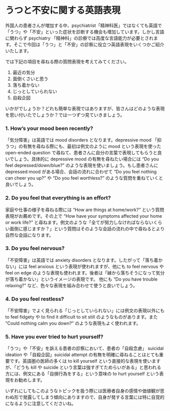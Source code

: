 # うつと不安に関する英語表現

外国人の患者さんが増加する中、psychiatrist「精神科医」ではなくても英語で「うつ」や「不安」といった症状を診断する機会も増加しています。しかし言語に関わらず psychiatry 「精神科」の診療では高度な言語能力が必要とされます。そこで今回は「うつ」と「不安」の診察に役立つ英語表現をいくつかご紹介いたします。

では下記の項目を尋ねる際の質問表現を考えてみてください。

1. 最近の気分
2. 面倒くさいと思う
3. 落ち着かない
4. じっとしていられない
5. 自殺企図

いかがでしょうか？どれも簡単な表現ではありますが、皆さんはどのような表現を思い付いたでしょうか？では一つずつ見ていきましょう。

### 1. How’s your mood been recently?

「気分障害」は英語では mood disorders となります。depressive mood 「抑うつ」の有無を尋ねる際にも、最初は例文のように mood という表現を使った open-ended question で尋ねて、患者さんに自分の言葉で表現してもらうと良いでしょう。具体的に depressive mood の有無を尋ねたい場合には “Do you feel depressed/down/blue?” のような表現を使いましょう。もし患者さんに depressed mood がある場合、会話の流れに合わせて “Do you feel nothing can cheer you up?” や “Do you feel worthless?” のような質問を重ねていくと良いでしょう。

### 2. Do you feel that everything is an effort?

家庭や仕事の様子を尋ねる際には “How are things at home/work?” という質問表現がお薦めです。その上で “How have your symptoms affected your home or work life?” と尋ねます。例文のような「全てが努力しなければならないくらい面倒に感じますか？」という質問はそのような会話の流れの中で尋ねるとより自然な会話になります。

### 3. Do you feel nervous?

「不安障害」は英語では anxiety disorders となります。したがって「落ち着かない」には feel anxious という表現が使われますが、他にも to feel nervous や feel on edge のような表現も使われます。後者は「縁から落ちそうになって気分が落ち着かない」というイメージの表現です。 他にも “Do you have trouble relaxing?” など、色々な表現を組み合わせて使うと良いでしょう。

### 4. Do you feel restless?

「不安障害」でよく見られる「じっとしていられない」には例文の表現以外にも to feel fidgety や to find it difficult to sit still のようなものがあります。また “Could nothing calm you down?” のような表現もよく使われます。

### 5. Have you ever tried to hurt yourself?

「うつ」や「不安」を訴える患者の診察において、患者の「自殺念慮」 suicidal ideation や「自殺企図」suicidal attempt の有無を明確に尋ねることはとても重要です。英語圏の医師の多くは to kill yourself という直接的な表現を使いますが、「どうも kill や suicide という言葉は強すぎてためらいがある」と思われる方には、例文にある「自損行為をする」という意味の to hurt yourself という表現をお勧めします。

いずれにしてもこのようなトピックを扱う際には医療者自身の感情や価値観が思わぬ形で発露してしまう傾向にありますので、自身が発する言葉には特に自覚的になるように注意してくださいね。
